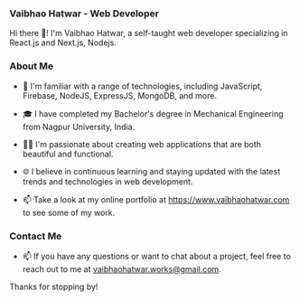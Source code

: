 ### Vaibhao Hatwar - Web Developer

Hi there 👋! I'm Vaibhao Hatwar, a self-taught web developer specializing in React.js and Next.js, Nodejs.

### About Me

- 🌱 I'm familiar with a range of technologies, including JavaScript, Firebase, NodeJS, ExpressJS, MongoDB, and more.

- 🎓 I have completed my Bachelor's degree in Mechanical Engineering from Nagpur University, India.

- 👨‍💻 I'm passionate about creating web applications that are both beautiful and functional.

- 🌐 I believe in continuous learning and staying updated with the latest trends and technologies in web development.

- 📫 Take a look at my online portfolio at https://www.vaibhaohatwar.com to see some of my work.

### Contact Me

- 📫 If you have any questions or want to chat about a project, feel free to reach out to me at vaibhaohatwar.works@gmail.com.

Thanks for stopping by!

<!---
VaibhaoHatwar/VaibhaoHatwar is a ✨ special ✨ repository because its `README.md` (this file) appears on your GitHub profile.
You can click the Preview link to take a look at your changes.
--->

